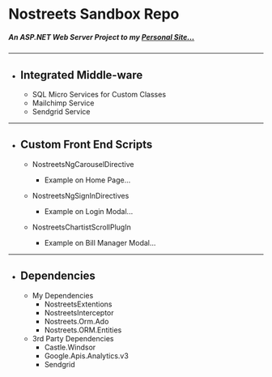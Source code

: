 
# Nostreets Sandbox Repo

##### An ASP.NET Web Server Project to my [Personal Site...](http://nostreetssolutions.com/#!/)

***

- Integrated Middle-ware
   -
  - SQL Micro Services for Custom Classes
  - Mailchimp Service
  - Sendgrid Service
***

- Custom Front End Scripts
  - 
    - NostreetsNgCarouselDirective
      - Example on Home Page...
      
    - NostreetsNgSignInDirectives
      - Example on Login Modal...
      
    - NostreetsChartistScrollPlugIn
      - Example on Bill Manager Modal...
***

- Dependencies
  - 

   - My Dependencies
     - NostreetsExtentions
     - NostreetsInterceptor
     - Nostreets.Orm.Ado
     - Nostreets.ORM.Entities
   - 3rd Party Dependencies
     - Castle.Windsor
     - Google.Apis.Analytics.v3
     - Sendgrid